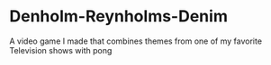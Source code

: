 # Denholm-Reynholms-Denim
A video game I made that combines themes from one of my favorite Television shows with pong
